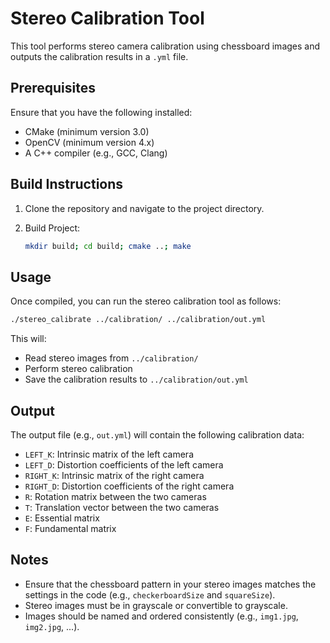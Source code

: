 # Stereo Calibration Tool

This tool performs stereo camera calibration using chessboard images and outputs the calibration results in a `.yml` file.

## Prerequisites

Ensure that you have the following installed:
- CMake (minimum version 3.0)
- OpenCV (minimum version 4.x)
- A C++ compiler (e.g., GCC, Clang)

## Build Instructions

1. Clone the repository and navigate to the project directory.

2. Build Project:
   ```bash
   mkdir build; cd build; cmake ..; make
   ```

## Usage

Once compiled, you can run the stereo calibration tool as follows:

   ```bash
   ./stereo_calibrate ../calibration/ ../calibration/out.yml
   ```

This will:
- Read stereo images from `../calibration/`
- Perform stereo calibration
- Save the calibration results to `../calibration/out.yml`

## Output

The output file (e.g., `out.yml`) will contain the following calibration data:
- `LEFT_K`: Intrinsic matrix of the left camera
- `LEFT_D`: Distortion coefficients of the left camera
- `RIGHT_K`: Intrinsic matrix of the right camera
- `RIGHT_D`: Distortion coefficients of the right camera
- `R`: Rotation matrix between the two cameras
- `T`: Translation vector between the two cameras
- `E`: Essential matrix
- `F`: Fundamental matrix

## Notes

- Ensure that the chessboard pattern in your stereo images matches the settings in the code (e.g., `checkerboardSize` and `squareSize`).
- Stereo images must be in grayscale or convertible to grayscale.
- Images should be named and ordered consistently (e.g., `img1.jpg`, `img2.jpg`, ...).